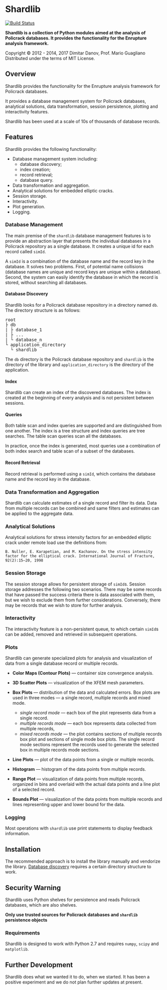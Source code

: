 # Shardlib

[![Build Status](https://travis-ci.org/fracturica/shardlib.svg?branch=master)](https://travis-ci.org/fracturica/shardlib)

**Shardlib is a collection of Python modules aimed at the analysis of Policrack databases. It provides the functionality for the Enrupture analysis framework.**

Copyright &copy; 2012 - 2014, 2017 Dimitar Danov, Prof. Mario Guagliano
Distributed under the terms of MIT License.


## Overview

Shardlib provides the functionality for the Enrupture analysis framework for Policrack databases.

It provides a database management system for Policrack databases, analytical solutions, data transformation, session persistence, plotting and interactivity features.

Shardlib has been used at a scale of 10s of thousands of database records.


## Features
Shardlib provides the following functionality:
- Database management system including:
  - database discovery;
  - index creation;
  - record retrieval;
  - database query.
- Data transformation and aggregation.
- Analytical solutions for embedded elliptic cracks.
- Session storage.
- Interactivity.
- Plot generation.
- Logging.


### Database Management
The main premise of the `shardlib` database management features is to provide an abstraction layer that presents the individual databases in a Policrack repository as a single database. It creates a unique id for each record called `simId`.

A `simId` is a combination of the database name and the record key in the database. It solves two problems. First, of potential name collisions (database names are unique and record keys are unique within a database). Second, the system can easily identify the database in which the record is stored, without searching all databases.


#### Database Discovery
Shardlib looks for a Policrack database repository in a directory named `db`. The directory structure is as follows:
<pre>root
├ db
| ├ database_1
| ├ ...
| └ database_n
└ application_directory
  └ shardlib</pre>
The `db` directory is the Policrack database repository and `shardlib` is the directory of the library and `application_directory` is the directory of the application.


#### Index
Shardlib can create an index of the discovered databases. The index is created at the beginning of every analysis and is not persistent between sessions.

#### Queries
Both table scan and index queries are supported and are distinguished from one another. The index is a tree structure and index queries are tree searches. The table scan queries scan all the databases.

In practice, once the index is generated, most queries use a combination of both index search and table scan of a subset of the databases.

#### Record Retrieval
Record retrieval is performed using a `simId`, which contains the database name and the record key in the database.


### Data Transformation and Aggregation
Shardlib can calculate estimates of a single record and filter its data. Data from multiple records can be combined and same filters and estimates can be applied to the aggregate data.


### Analytical Solutions
Analytical solutions for stress intensity factors for an embedded elliptic crack under remote load use the definitions from:

`B. Nuller, E. Karapetian, and M. Kachanov. On the stress intensity factor for the elliptical crack. International Journal
of Fracture, 92(2):15–20, 1998`


### Session Storage
The session storage allows for persistent storage of `simId`s. Session storage addresses the following two scenarios.
There may be some records that have passed the success criteria there is data associated with them, but we wish to exclude them from further considerations. Conversely, there may be records that we wish to store for further analysis.


### Interactivity
The interactivity feature is a non-persistent queue, to which certain `simId`s can be added, removed and retrieved in subsequent operations.


### Plots
Shardlib can generate specialized plots for analysis and visualization of data from a single database record or multiple records.

- __Color Maps (Contour Plots)__ &mdash; container size convergence analysis.

- __3D Scatter Plots__ &mdash; visualization of the XFEM mesh parameters.


- __Box Plots__ &mdash; distribution of the data and calculated errors.
Box plots are used in three modes &mdash; a single record, multiple records and mixed mode.
  - _single record mode_ &mdash; each box of the plot represents data from a single record.
  - _multiple records mode_ &mdash; each box represents data collected from multiple records,
  - _mixed records mode_ &mdash; the plot contains sections of multiple records box plot and sections of single mode box plots. The single record mode sections represent the records used to generate the selected box in multiple records mode sections.

- __Line Plots__ &mdash; plot of the data points from a single or multiple records.

- __Histogram__ &mdash; histogram of the data points from multiple records.

- __Range Plot__ &mdash; visualization of data points from multiple records, organized in bins and overlaid with the actual data points and a line plot of a selected record.

- __Bounds Plot__ &mdash; visualization of the data points from multiple records and lines representing upper and lower bound for the data.


### Logging
Most operations with `shardlib` use print statements to display feedback information.


## Installation
The recommended approach is to install the library manually and vendorize the library. [Database discovery](#database-discovery) requires a certain directory structure to work.


## Security Warning
Shardlib uses Python shelves for persistence and reads Policrack databases, which are also shelves.

**Only use trusted sources for Policrack databases and `shardlib` persistence objects**


### Requirements
Shardlib is designed to work with Python 2.7 and requires `numpy`, `scipy` and `matplotlib`.


## Further Development
Shardlib does what we wanted it to do, when we started. It has been a positive experiment and we do not plan further updates at present.
